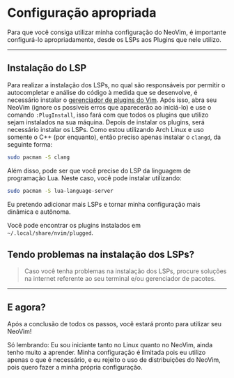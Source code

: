 # Configuração apropriada
Para que você consiga utilizar minha configuração do NeoVim, é importante configurá-lo apropriadamente, desde os
LSPs aos Plugins que nele utilizo.

---

## Instalação do LSP
Para realizar a instalação dos LSPs, no qual são responsáveis por permitir o autocompletar e análise do código à medida que se desenvolve, é necessário instalar o [gerenciador de plugins do Vim](https://github.com/junegunn/vim-plug).
Após isso, abra seu NeoVim (ignore os possíveis erros que aparecerão ao iniciá-lo) e use o comando `:PlugInstall`, isso fará com que todos os plugins que utilizo sejam instalados na sua máquina. Depois de instalar os plugins, será necessário instalar os LSPs.
Como estou utilizando Arch Linux e uso somente o C++ (por enquanto), então preciso apenas instalar o `clangd`, da seguinte forma:
```bash
sudo pacman -S clang
```

Além disso, pode ser que você precise do LSP da linguagem de programação Lua. Neste caso, você pode instalar utilizando:
```bash
sudo pacman -S lua-language-server
```

Eu pretendo adicionar mais LSPs e tornar minha configuração mais dinâmica e autônoma.

Você pode encontrar os plugins instalados em `~/.local/share/nvim/plugged`.


## Tendo problemas na instalação dos LSPs?
> Caso você tenha problemas na instalação dos LSPs, procure soluções na internet referente ao seu terminal e/ou gerenciador de pacotes.

---

## E agora?

Após a conclusão de todos os passos, você estará pronto para utilizar seu NeoVim!

Só lembrando: Eu sou iniciante tanto no Linux quanto no NeoVim, ainda tenho muito a aprender. Minha configuração é limitada pois eu utilizo apenas o que é necessário, e eu rejeito o uso de distribuições do NeoVim, pois quero fazer a minha própria configuração.

